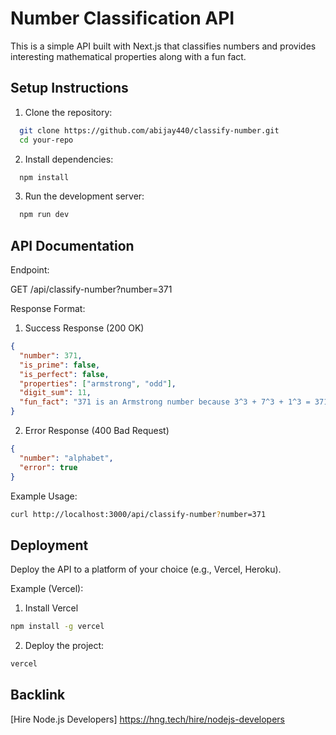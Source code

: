 # Number Classification API

This is a simple API built with Next.js that classifies numbers and provides interesting mathematical properties along with a fun fact.

## Setup Instructions

1. Clone the repository:
```bash
  git clone https://github.com/abijay440/classify-number.git
  cd your-repo
```

2. Install dependencies:
```bash
  npm install 
```

3. Run the development server:
```bash 
  npm run dev
```

## API Documentation

Endpoint:

GET /api/classify-number?number=371

Response Format:
1. Success Response (200 OK)
```json
{
  "number": 371,
  "is_prime": false,
  "is_perfect": false,
  "properties": ["armstrong", "odd"],
  "digit_sum": 11,
  "fun_fact": "371 is an Armstrong number because 3^3 + 7^3 + 1^3 = 371"
}
```

2. Error Response (400 Bad Request)
```json
{
  "number": "alphabet",
  "error": true
}
```

Example Usage:
```bash
curl http://localhost:3000/api/classify-number?number=371
```

## Deployment

Deploy the API to a platform of your choice (e.g., Vercel, Heroku).

Example (Vercel):
1. Install Vercel
```bash
npm install -g vercel
```
2. Deploy the project:
```bash
vercel
```

## Backlink
[Hire Node.js Developers]
https://hng.tech/hire/nodejs-developers
